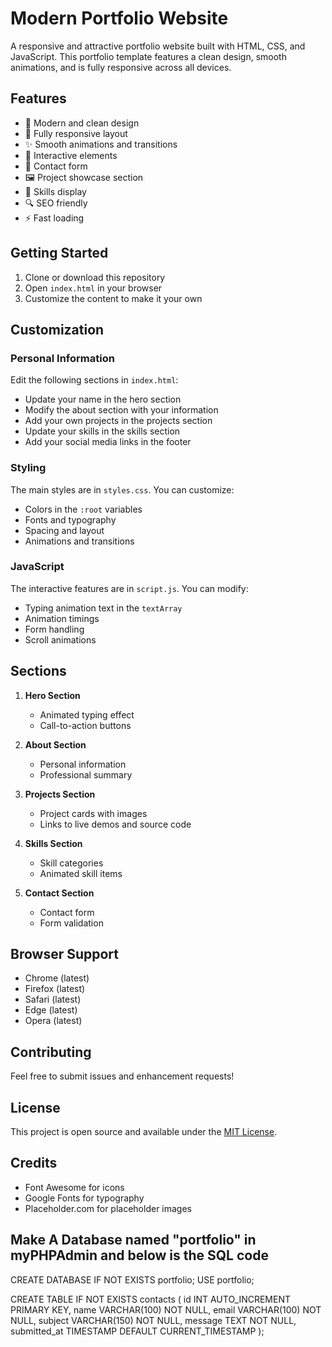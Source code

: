 # Modern Portfolio Website

A responsive and attractive portfolio website built with HTML, CSS, and JavaScript. This portfolio template features a clean design, smooth animations, and is fully responsive across all devices.

## Features

- 🎨 Modern and clean design
- 📱 Fully responsive layout
- ✨ Smooth animations and transitions
- 🎯 Interactive elements
- 📝 Contact form
- 🖼️ Project showcase section
- 💼 Skills display
- 🔍 SEO friendly
- ⚡ Fast loading

## Getting Started

1. Clone or download this repository
2. Open `index.html` in your browser
3. Customize the content to make it your own

## Customization

### Personal Information
Edit the following sections in `index.html`:
- Update your name in the hero section
- Modify the about section with your information
- Add your own projects in the projects section
- Update your skills in the skills section
- Add your social media links in the footer

### Styling
The main styles are in `styles.css`. You can customize:
- Colors in the `:root` variables
- Fonts and typography
- Spacing and layout
- Animations and transitions

### JavaScript
The interactive features are in `script.js`. You can modify:
- Typing animation text in the `textArray`
- Animation timings
- Form handling
- Scroll animations

## Sections

1. **Hero Section**
   - Animated typing effect
   - Call-to-action buttons

2. **About Section**
   - Personal information
   - Professional summary

3. **Projects Section**
   - Project cards with images
   - Links to live demos and source code

4. **Skills Section**
   - Skill categories
   - Animated skill items

5. **Contact Section**
   - Contact form
   - Form validation

## Browser Support

- Chrome (latest)
- Firefox (latest)
- Safari (latest)
- Edge (latest)
- Opera (latest)

## Contributing

Feel free to submit issues and enhancement requests!

## License

This project is open source and available under the [MIT License](LICENSE).

## Credits

- Font Awesome for icons
- Google Fonts for typography
- Placeholder.com for placeholder images 


## Make A Database named "portfolio" in myPHPAdmin and below is the SQL code
CREATE DATABASE IF NOT EXISTS portfolio;
USE portfolio;

CREATE TABLE IF NOT EXISTS contacts (
    id INT AUTO_INCREMENT PRIMARY KEY,
    name VARCHAR(100) NOT NULL,
    email VARCHAR(100) NOT NULL,
    subject VARCHAR(150) NOT NULL,
    message TEXT NOT NULL,
    submitted_at TIMESTAMP DEFAULT CURRENT_TIMESTAMP
);